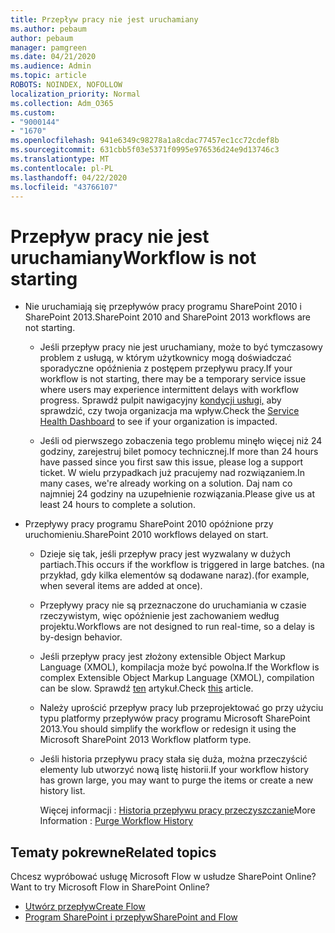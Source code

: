 ```yaml
---
title: Przepływ pracy nie jest uruchamiany
ms.author: pebaum
author: pebaum
manager: pamgreen
ms.date: 04/21/2020
ms.audience: Admin
ms.topic: article
ROBOTS: NOINDEX, NOFOLLOW
localization_priority: Normal
ms.collection: Adm_O365
ms.custom:
- "9000144"
- "1670"
ms.openlocfilehash: 941e6349c98278a1a8cdac77457ec1cc72cdef8b
ms.sourcegitcommit: 631cbb5f03e5371f0995e976536d24e9d13746c3
ms.translationtype: MT
ms.contentlocale: pl-PL
ms.lasthandoff: 04/22/2020
ms.locfileid: "43766107"
---
```

# <a name="workflow-is-not-starting"></a><span data-ttu-id="6ff5a-102">Przepływ pracy nie jest uruchamiany</span><span class="sxs-lookup"><span data-stu-id="6ff5a-102">Workflow is not starting</span></span>

- <span data-ttu-id="6ff5a-103">Nie uruchamiają się przepływów pracy programu SharePoint 2010 i SharePoint 2013.</span><span class="sxs-lookup"><span data-stu-id="6ff5a-103">SharePoint 2010 and SharePoint 2013 workflows are not starting.</span></span>

    - <span data-ttu-id="6ff5a-104">Jeśli przepływ pracy nie jest uruchamiany, może to być tymczasowy problem z usługą, w którym użytkownicy mogą doświadczać sporadyczne opóźnienia z postępem przepływu pracy.</span><span class="sxs-lookup"><span data-stu-id="6ff5a-104">If your workflow is not starting, there may be a temporary service issue where users may experience intermittent delays with workflow progress.</span></span> <span data-ttu-id="6ff5a-105">Sprawdź pulpit nawigacyjny [kondycji usługi,](https:/admin.microsoft.com/AdminPortal/Home#/servicehealth) aby sprawdzić, czy twoja organizacja ma wpływ.</span><span class="sxs-lookup"><span data-stu-id="6ff5a-105">Check the [Service Health Dashboard](https:/admin.microsoft.com/AdminPortal/Home#/servicehealth) to see if your organization is impacted.</span></span>

    - <span data-ttu-id="6ff5a-106">Jeśli od pierwszego zobaczenia tego problemu minęło więcej niż 24 godziny, zarejestruj bilet pomocy technicznej.</span><span class="sxs-lookup"><span data-stu-id="6ff5a-106">If more than 24 hours have passed since you first saw this issue, please log a support ticket.</span></span> <span data-ttu-id="6ff5a-107">W wielu przypadkach już pracujemy nad rozwiązaniem.</span><span class="sxs-lookup"><span data-stu-id="6ff5a-107">In many cases, we're already working on a solution.</span></span> <span data-ttu-id="6ff5a-108">Daj nam co najmniej 24 godziny na uzupełnienie rozwiązania.</span><span class="sxs-lookup"><span data-stu-id="6ff5a-108">Please give us at least 24 hours to complete a solution.</span></span>

- <span data-ttu-id="6ff5a-109">Przepływy pracy programu SharePoint 2010 opóźnione przy uruchomieniu.</span><span class="sxs-lookup"><span data-stu-id="6ff5a-109">SharePoint 2010 workflows delayed on start.</span></span>

    - <span data-ttu-id="6ff5a-110">Dzieje się tak, jeśli przepływ pracy jest wyzwalany w dużych partiach.</span><span class="sxs-lookup"><span data-stu-id="6ff5a-110">This occurs if the workflow is triggered in large batches.</span></span> <span data-ttu-id="6ff5a-111">(na przykład, gdy kilka elementów są dodawane naraz).</span><span class="sxs-lookup"><span data-stu-id="6ff5a-111">(for example, when several items are added at once).</span></span>

    - <span data-ttu-id="6ff5a-112">Przepływy pracy nie są przeznaczone do uruchamiania w czasie rzeczywistym, więc opóźnienie jest zachowaniem według projektu.</span><span class="sxs-lookup"><span data-stu-id="6ff5a-112">Workflows are not designed to run real-time, so a delay is by-design behavior.</span></span>

   -  <span data-ttu-id="6ff5a-113">Jeśli przepływ pracy jest złożony extensible Object Markup Language (XMOL), kompilacja może być powolna.</span><span class="sxs-lookup"><span data-stu-id="6ff5a-113">If the Workflow is complex Extensible Object Markup Language (XMOL), compilation can be slow.</span></span> <span data-ttu-id="6ff5a-114">Sprawdź [ten](https://support.microsoft.com//kb/3043697) artykuł.</span><span class="sxs-lookup"><span data-stu-id="6ff5a-114">Check [this](https://support.microsoft.com//kb/3043697) article.</span></span>

    - <span data-ttu-id="6ff5a-115">Należy uprościć przepływ pracy lub przeprojektować go przy użyciu typu platformy przepływów pracy programu Microsoft SharePoint 2013.</span><span class="sxs-lookup"><span data-stu-id="6ff5a-115">You should simplify the workflow or redesign it using the Microsoft SharePoint 2013 Workflow platform type.</span></span>

    - <span data-ttu-id="6ff5a-116">Jeśli historia przepływu pracy stała się duża, można przeczyścić elementy lub utworzyć nową listę historii.</span><span class="sxs-lookup"><span data-stu-id="6ff5a-116">If your workflow history has grown large, you may want to purge the items or create a new history list.</span></span>

        <span data-ttu-id="6ff5a-117">Więcej informacji : [Historia przepływu pracy przeczyszczanie](https://blogs.technet.microsoft.com/marj/2015/08/07/sharepoint-2010-workflows-best-practice-purge-workflow-history-list-items/)</span><span class="sxs-lookup"><span data-stu-id="6ff5a-117">More Information : [Purge Workflow History](https://blogs.technet.microsoft.com/marj/2015/08/07/sharepoint-2010-workflows-best-practice-purge-workflow-history-list-items/)</span></span>


## <a name="related-topics"></a><span data-ttu-id="6ff5a-118">Tematy pokrewne</span><span class="sxs-lookup"><span data-stu-id="6ff5a-118">Related topics</span></span>
<span data-ttu-id="6ff5a-119">Chcesz wypróbować usługę Microsoft Flow w usłudze SharePoint Online?</span><span class="sxs-lookup"><span data-stu-id="6ff5a-119">Want to try Microsoft Flow in SharePoint Online?</span></span>
- [<span data-ttu-id="6ff5a-120">Utwórz przepływ</span><span class="sxs-lookup"><span data-stu-id="6ff5a-120">Create Flow</span></span>](https://support.office.com/article/Create-a-flow-for-a-list-or-library-in-SharePoint-Online-or-OneDrive-for-Business-a9c3e03b-0654-46af-a254-20252e580d01) 
- [<span data-ttu-id="6ff5a-121">Program SharePoint i przepływ</span><span class="sxs-lookup"><span data-stu-id="6ff5a-121">SharePoint and Flow</span></span>](https://flow.microsoft.com/blog/sharepoint-and-flow/) 


